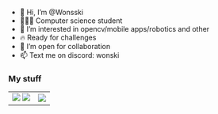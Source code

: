 - 👋 Hi, I’m @Wonsski
- 👨🏻‍🎓 Computer science student
- 👀 I’m interested in opencv/mobile apps/robotics and other
- 🔥 Ready for challenges
- 💞️ I’m open for collaboration
- 📫 Text me on discord: wonski

<h3>My stuff</h3>
<table>
<tr>
  <td>
    <img src='https://github.com/Wonsski/advanced_lane_detection_opencv/raw/main/screenshots/result.gif'>
    <img src='https://github.com/Wonsski/advanced_lane_detection_opencv/raw/main/screenshots/thresholding-and-detection.gif'>
  </td>
  <td><img src='https://github.com/pkkamil/Vastum/raw/main/Mobile/gifs/camera.gif'></td>
</tr>
</table>
<!---
Wonsski/Wonsski is a ✨ special ✨ repository because its `README.md` (this file) appears on your GitHub profile.
You can click the Preview link to take a look at your changes.
--->
